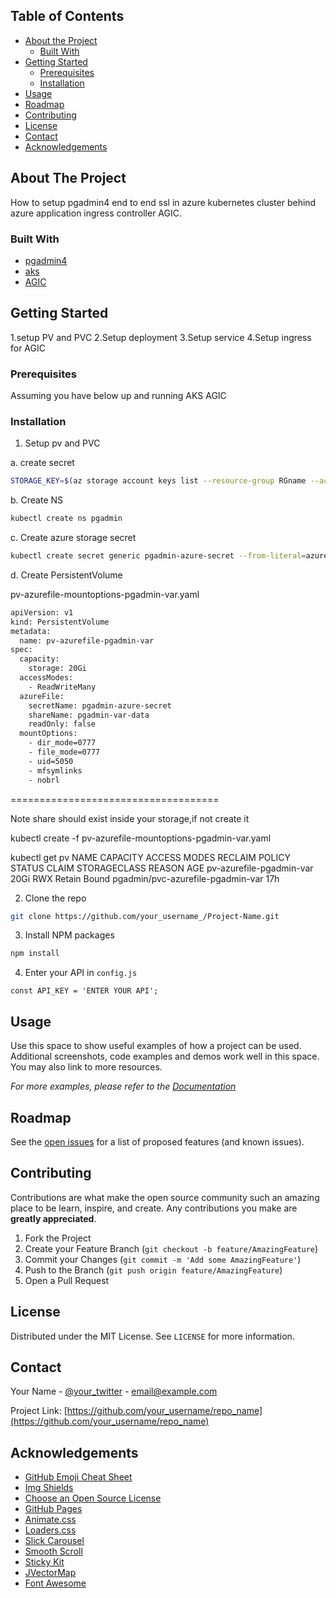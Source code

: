 


<!-- TABLE OF CONTENTS -->
## Table of Contents

* [About the Project](#about-the-project)
  * [Built With](#built-with)
* [Getting Started](#getting-started)
  * [Prerequisites](#prerequisites)
  * [Installation](#installation)
* [Usage](#usage)
* [Roadmap](#roadmap)
* [Contributing](#contributing)
* [License](#license)
* [Contact](#contact)
* [Acknowledgements](#acknowledgements)



<!-- ABOUT THE PROJECT -->
## About The Project

How to setup pgadmin4 end to end ssl in azure kubernetes cluster behind azure application ingress controller AGIC.

### Built With

* [pgadmin4](https://www.pgadmin.org/download/pgadmin-4-container/)
* [aks](https://docs.microsoft.com/en-us/azure/aks/intro-kubernetes)
* [AGIC](https://github.com/Azure/application-gateway-kubernetes-ingress)



<!-- GETTING STARTED -->
## Getting Started

1.setup PV and PVC
2.Setup deployment
3.Setup service
4.Setup ingress for AGIC

### Prerequisites

Assuming you have below up and running
AKS
AGIC

### Installation

1. Setup pv and PVC

a. create secret
```sh
STORAGE_KEY=$(az storage account keys list --resource-group RGname --account-name storageaccountname --query "[0].value" -o tsv)
```  
b.  Create NS
```sh
kubectl create ns pgadmin
```
c.  Create azure storage secret
```sh
kubectl create secret generic pgadmin-azure-secret --from-literal=azurestorageaccountname=storageaccountname --from-literal=azurestorageaccountkey=$STORAGE_KEY -n pgadmin
```   
d.  Create PersistentVolume

pv-azurefile-mountoptions-pgadmin-var.yaml
```sh
apiVersion: v1
kind: PersistentVolume
metadata:
  name: pv-azurefile-pgadmin-var
spec:
  capacity:
    storage: 20Gi
  accessModes:
    - ReadWriteMany
  azureFile:
    secretName: pgadmin-azure-secret
    shareName: pgadmin-var-data
    readOnly: false
  mountOptions:
    - dir_mode=0777
    - file_mode=0777
    - uid=5050
    - mfsymlinks
    - nobrl
 ```
====================================

Note share should exist inside your storage,if not create it

kubectl create -f pv-azurefile-mountoptions-pgadmin-var.yaml

kubectl get pv
NAME                       CAPACITY   ACCESS MODES   RECLAIM POLICY   STATUS   CLAIM                               STORAGECLASS   REASON   AGE
pv-azurefile-pgadmin-var   20Gi       RWX            Retain           Bound    pgadmin/pvc-azurefile-pgadmin-var                           17h




2. Clone the repo
```sh
git clone https://github.com/your_username_/Project-Name.git
```
3. Install NPM packages
```sh
npm install
```
4. Enter your API in `config.js`
```JS
const API_KEY = 'ENTER YOUR API';
```



<!-- USAGE EXAMPLES -->
## Usage

Use this space to show useful examples of how a project can be used. Additional screenshots, code examples and demos work well in this space. You may also link to more resources.

_For more examples, please refer to the [Documentation](https://example.com)_



<!-- ROADMAP -->
## Roadmap

See the [open issues](https://github.com/othneildrew/Best-README-Template/issues) for a list of proposed features (and known issues).



<!-- CONTRIBUTING -->
## Contributing

Contributions are what make the open source community such an amazing place to be learn, inspire, and create. Any contributions you make are **greatly appreciated**.

1. Fork the Project
2. Create your Feature Branch (`git checkout -b feature/AmazingFeature`)
3. Commit your Changes (`git commit -m 'Add some AmazingFeature'`)
4. Push to the Branch (`git push origin feature/AmazingFeature`)
5. Open a Pull Request



<!-- LICENSE -->
## License

Distributed under the MIT License. See `LICENSE` for more information.



<!-- CONTACT -->
## Contact

Your Name - [@your_twitter](https://twitter.com/your_username) - email@example.com

Project Link: [https://github.com/your_username/repo_name](https://github.com/your_username/repo_name)



<!-- ACKNOWLEDGEMENTS -->
## Acknowledgements
* [GitHub Emoji Cheat Sheet](https://www.webpagefx.com/tools/emoji-cheat-sheet)
* [Img Shields](https://shields.io)
* [Choose an Open Source License](https://choosealicense.com)
* [GitHub Pages](https://pages.github.com)
* [Animate.css](https://daneden.github.io/animate.css)
* [Loaders.css](https://connoratherton.com/loaders)
* [Slick Carousel](https://kenwheeler.github.io/slick)
* [Smooth Scroll](https://github.com/cferdinandi/smooth-scroll)
* [Sticky Kit](http://leafo.net/sticky-kit)
* [JVectorMap](http://jvectormap.com)
* [Font Awesome](https://fontawesome.com)





<!-- MARKDOWN LINKS & IMAGES -->
<!-- https://www.markdownguide.org/basic-syntax/#reference-style-links -->
[contributors-shield]: https://img.shields.io/github/contributors/othneildrew/Best-README-Template.svg?style=flat-square
[contributors-url]: https://github.com/othneildrew/Best-README-Template/graphs/contributors
[forks-shield]: https://img.shields.io/github/forks/othneildrew/Best-README-Template.svg?style=flat-square
[forks-url]: https://github.com/othneildrew/Best-README-Template/network/members
[stars-shield]: https://img.shields.io/github/stars/othneildrew/Best-README-Template.svg?style=flat-square
[stars-url]: https://github.com/othneildrew/Best-README-Template/stargazers
[issues-shield]: https://img.shields.io/github/issues/othneildrew/Best-README-Template.svg?style=flat-square
[issues-url]: https://github.com/othneildrew/Best-README-Template/issues
[license-shield]: https://img.shields.io/github/license/othneildrew/Best-README-Template.svg?style=flat-square
[license-url]: https://github.com/othneildrew/Best-README-Template/blob/master/LICENSE.txt
[linkedin-shield]: https://img.shields.io/badge/-LinkedIn-black.svg?style=flat-square&logo=linkedin&colorB=555
[linkedin-url]: https://linkedin.com/in/othneildrew
[product-screenshot]: images/screenshot.png
